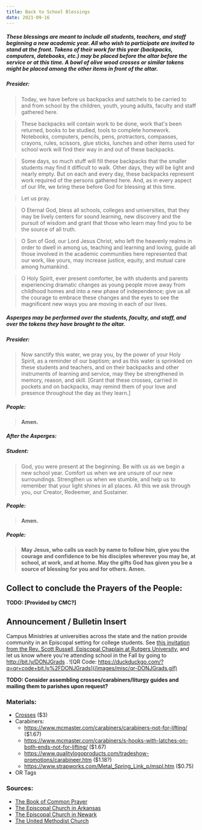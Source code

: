 ```yaml
---
title: Back to School Blessings
date: 2021-09-16
---
```


##### These blessings are meant to include all students, teachers, and staff beginning a new academic year. All who wish to participate are invited to stand at the front. Tokens of their work for this year (backpacks, computers, datebooks, etc.) may be placed before the altar before the service or at this time. A bowl of olive wood crosses or similar tokens might be placed among the other items in front of the altar.

##### Presider:
> Today, we have before us backpacks and satchels to be carried to and from school by the children, youth, young adults, faculty and staff gathered here.

> These backpacks will contain work to be done, work that's been returned, books to be studied, tools to complete homework. Notebooks, computers, pencils, pens, protractors, compasses, crayons, rules, scissors, glue sticks, lunches and other items used for school work will find their way in and out of these backpacks.

> Some days, so much stuff will fill these backpacks that the smaller students may find it difficult to walk. Other days, they will be light and nearly empty. But on each and every day, these backpacks represent work required of the persons gathered here. And, as in every aspect of our life, we bring these before God for blessing at this time.

> Let us pray.

> O Eternal God, bless all schools, colleges and universities, that they may be lively centers for sound learning, new discovery and the pursuit of wisdom and grant that those who learn may find you to be the source of all truth.

> O Son of God, our Lord Jesus Christ, who left the heavenly realms in order to dwell in among us, teaching and learning and loving, guide all those involved in the academic communities here represented that our work, like yours, may increase justice, equity, and mutual care among humankind.

> O Holy Spirit, ever present comforter, be with students and parents experiencing dramatic changes as young people move away from childhood homes and into a new phase of independence; give us all the courage to embrace these changes and the eyes to see the magnificent new ways you are moving in each of our lives.

##### Asperges may be performed over the students, faculty, and staff, and over the tokens they have brought to the altar.

##### Presider:
> Now sanctify this water, we pray you, by the power of your Holy Spirit, as a reminder of our baptism; and as this water is sprinkled on these students and teachers, and on their backpacks and other instruments of learning and service, may they be strengthened in memory, reason, and skill. [Grant that these crosses, carried in pockets and on backpacks, may remind them of your love and presence throughout the day as they learn.]

##### **People:**
> **Amen.**

##### After the Asperges:

##### Student:
> God, you were present at the beginning. Be with us as we begin a new school year. Comfort us when we are unsure of our new surroundings. Strengthen us when we stumble, and help us to remember that your light shines in all places. All this we ask through you, our Creator, Redeemer, and Sustainer.

##### **People:**
> **Amen.**

##### **People:**
> **May Jesus, who calls us each by name to follow him, give you the courage and confidence to be his disciples wherever you may be, at school, at work, and at home. May the gifts God has given you be a source of blessing for you and for others. Amen.**

## Collect to conclude the Prayers of the People:
**TODO: [Provided by CMC?]**

## Announcement / Bulletin Insert
Campus Ministries at universities across the state and the nation provide community in an Episcopal setting for college students. See [this invitation from the Rev. Scott Russell, Episcopal Chaplain at Rutgers University](https://youtu.be/GTB8YH00zb8), and let us know where you're attending school in the Fall by going to http://bit.ly/DONJGrads .  ![QR Code: https://duckduckgo.com/?q=qr+code+bit.ly%2FDONJGrads](/images/misc/qr-DONJGrads.gif)

**TODO: Consider assembling crosses/carabiners/liturgy guides and mailing them to parishes upon request?**

### Materials:
* [Crosses](https://www.bethlehemgifts.com/product/comfort-holding-cross-olive-wood-small/) ($3)
* Carabiners:
    * https://www.mcmaster.com/carabiners/carabiners-not-for-lifting/ ($1.67)
    * https://www.mcmaster.com/carabiners/s-hooks-with-latches-on-both-ends-not-for-lifting/  ($1.67)
    * https://www.qualitylogoproducts.com/tradeshow-promotions/carabineer.htm ($1.18?)
    * https://www.strapworks.com/Metal_Spring_Link_p/mspl.htm ($0.75)
* OR Tags

### Sources:
* [The Book of Common Prayer](http://www.episcopalchurch.org/sites/default/files/downloads/book_of_common_prayer.pdf)
* [The Episcopal Church in Arkansas](http://eycarkansas.org/wp-content/uploads/2014/08/Back-to-School-Blessings.pdf)
* [The Episcopal Church in Newark](https://dioceseofnewark.org/sites/default/files/resources/Blessing%20of%20Backpacks.pdf)
* [The United Methodist Church](https://www.umcdiscipleship.org/resources/a-blessing-of-the-backpacks-and-the-school-year)

